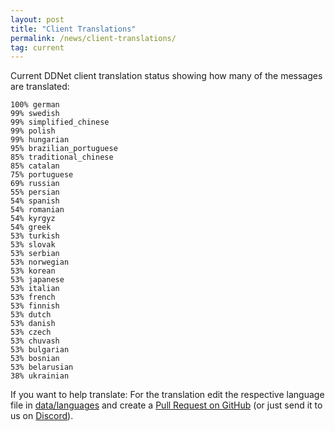 ```yaml
---
layout: post
title: "Client Translations"
permalink: /news/client-translations/
tag: current
---
```


Current DDNet client translation status showing how many of the messages are translated:

```
100% german
99% swedish
99% simplified_chinese
99% polish
99% hungarian
95% brazilian_portuguese
85% traditional_chinese
85% catalan
75% portuguese
69% russian
55% persian
54% spanish
54% romanian
54% kyrgyz
54% greek
53% turkish
53% slovak
53% serbian
53% norwegian
53% korean
53% japanese
53% italian
53% french
53% finnish
53% dutch
53% danish
53% czech
53% chuvash
53% bulgarian
53% bosnian
53% belarusian
38% ukrainian
```

If you want to help translate: For the translation edit the respective language file in [data/languages](https://github.com/ddnet/ddnet/tree/master/data/languages) and create a [Pull Request on GitHub](https://github.com/ddnet/ddnet/) (or just send it to us on [Discord](/discord/)).
